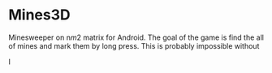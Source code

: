 # Mines3D
Minesweeper on n*m*2 matrix for Android. The goal of the game is find the all of mines and mark them by long press. This is probably impossible without 

I
